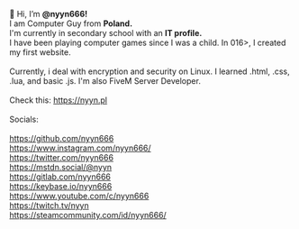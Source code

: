👋 Hi, I’m <b>@nyyn666!</b> <br>
I am Computer Guy from <b>Poland.</b><br>
I'm currently in secondary school with an <b>IT profile.</b><br> 
I have been playing computer games since I was a child. In 016>, I created my first website. 
<br>
<br>
Currently, i deal with encryption and security on Linux. I learned .html, .css, .lua, and basic .js. I'm also FiveM Server Developer.
<br>
<br>
Check this: https://nyyn.pl
<br>
<br>
Socials:
<br>
<br>
https://github.com/nyyn666
<br>
https://www.instagram.com/nyyn666/
<br>
https://twitter.com/nyyn666
<br>
https://mstdn.social/@nyyn
<br>
https://gitlab.com/nyyn666
<br>
https://keybase.io/nyyn666
<br>
https://www.youtube.com/c/nyyn666
<br>
https://twitch.tv/nyyn
<br>
https://steamcommunity.com/id/nyyn666/
